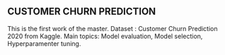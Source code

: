 ## CUSTOMER CHURN PREDICTION

This is the first work of the master.
Dataset : Customer Churn Prediction 2020 from Kaggle. 
Main topics: Model evaluation, Model selection, Hyperparamenter tuning.
